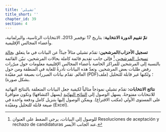 ```yaml
---
title: 'تشيلي'
title_short: ''
chapter_id: 39
section: 4
---
```


**تمّ تقييم الدورة الانتخابية:** بتاريخ 17 نوفمبر 2013، الانتخابات الرئاسية، والبرلمانية، وأعضاء المجالس الإقليمية.

**تسجيل الأحزاب/المرشحين:** تقدّم تشيلي مثالاً جيدّاً عن البيانات في ما يتعلق [بحالة تسجيل المرشحين](http://presidenciales.servel.cl/ss/Satellite?c=Page&cid=1349388530591&pagename=SERVEL%2FPage%2FS_ListadoElectoral).[^1] فإلى جانب تقديم قائمة كاملة بحالات المرشحين، تبيّن القائمة بالنسبة إلى المرشحين للمراكز الخاصة بأعضاء المجالس الإقليمية معلومات حول مبرّرات رفض طلبات بعض المرشحين. وتعدّ هذه البيانات نادرةً للغاية في المنطقة ومن حول العالم. تقدّم بيانات المبررات بصيغة غير مقيّدة (PDF)؛ ولكنها غير قابلة للتحليل (ملف بشكل صورة).

**نتائج الانتخابات:** تقدّم تشيلي نموذجاً مثالياً لكيفية جعل البيانات المتعلقة بالنتائج النهائية للانتخابات مفتوحةً. يسهل الوصول إلى [النتائج النهائية](http://presidenciales.servel.cl/Resultados/index.html) (يسهل اكتشافها) وتكون متوافرةً على المستوى الأولي (مكتب الاقتراع). ويمكن الوصول إليها بتنزيل كامل ودفعة واحدة في صيغة قابلة للتحليل ومقيّدة (Excel).

[^1]: للوصول إلى البيانات، يرجى الضغط على العنوان Resoluciones de aceptación y rechazo de candidaturas عند الجانب الأيسر.
